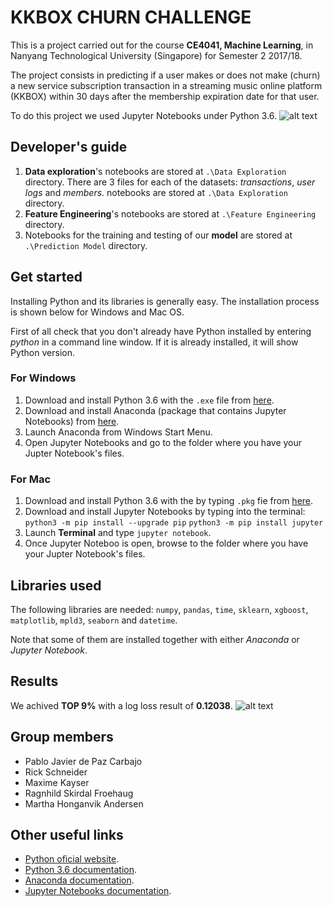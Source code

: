 # KKBOX CHURN CHALLENGE

This is a project carried out for the course **CE4041, Machine Learning**, in Nanyang Technological University (Singapore) for Semester 2 2017/18.

The project consists in predicting if a user makes or does not make (churn) a new service subscription transaction in a streaming music online platform (KKBOX) within 30 days after the membership expiration date for that user.

To do this project we used Jupyter Notebooks under Python 3.6.
![alt text](https://www.python.org/static/community_logos/python-logo-inkscape.svg)

## Developer's guide

 1. **Data exploration**'s notebooks are stored at `.\Data Exploration` directory. There are 3 files for each of the datasets: _transactions_, _user logs_ and _members_. notebooks are stored at `.\Data Exploration` directory.
 2. **Feature Engineering**'s notebooks are stored at `.\Feature Engineering` directory. 
 3. Notebooks for the training and testing of our **model** are stored at `.\Prediction Model` directory. 

## Get started
Installing Python and its libraries is generally easy. The installation process is shown below for Windows and Mac OS.

First of all check that you don't already have Python installed by entering _python_ in a command line window. If it is already installed, it will show Python version.

### For Windows

 1. Download and install Python 3.6 with the `.exe` file from [here](https://www.python.org/downloads/windows/).
 2. Download and install Anaconda (package that contains Jupyter Notebooks) from [here](https://www.anaconda.com/download/#windows).
 3. Launch Anaconda from Windows Start Menu.
 4. Open Jupyter Notebooks and go to the folder where you have your Jupter Notebook's files.
 
### For Mac

 1. Download and install Python 3.6 with the by typing `.pkg` fie from [here](https://www.python.org/downloads/mac-osx/).
 2. Download and install Jupyter Notebooks by typing into the terminal:
    `python3 -m pip install --upgrade pip`
    `python3 -m pip install jupyter`
 3. Launch **Terminal** and type `jupyter notebook`.
 4. Once Jupyter Noteboo is open, browse to the folder where you have your Jupter Notebook's files.
 
## Libraries used
The following libraries are needed: `numpy`, `pandas`, `time`, `sklearn`, `xgboost`, `matplotlib`, `mpld3`, `seaborn` and `datetime`.

Note that some of them are installed together with either _Anaconda_ or _Jupyter Notebook_.

## Results
We achived **TOP 9%** with a log loss result of **0.12038**.
![alt text](https://postimg.cc/image/3mmmvu25j/)

## Group members

 - Pablo Javier de Paz Carbajo
 - Rick Schneider
 - Maxime Kayser
 - Ragnhild Skirdal Froehaug
 - Martha Honganvik Andersen

## Other useful links

 - [Python oficial website](https://www.python.org/).
 - [Python 3.6 documentation](https://docs.python.org/3/).
 - [Anaconda documentation](https://docs.anaconda.com/anaconda/).
 - [Jupyter Notebooks documentation](http://jupyter.org/install).
